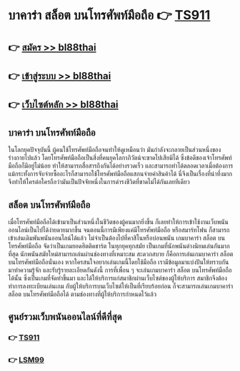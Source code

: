 # บาคาร่า สล็อต บนโทรศัพท์มือถือ 👉 [TS911](https://bl88thai.com/) 

## 👉 [สมัคร >> bl88thai](https://bl88thai.com/regis-modal.php)
## 👉 [เข้าสู่ระบบ >> bl88thai](https://bl88thai.com/)
## 👉 [เว็บไซต์หลัก >> bl88thai](https://bl88thai.com/)

## บาคาร่า บนโทรศัพท์มือถือ

  ในโลกยุคปัจจุบันนี้ ผู้คนใช้โทรศัพท์มือถือจนทำให้ดูเหมือนว่า มันกำลังจะกลายเป็นส่วนหนึ่งของร่างกายไปแล้ว โดยโทรศัพท์มือถือเป็นสิ่งที่คนยุคโลกาภิวัตน์จะขาดไปเสียมิได้ ซึ่งข้อดีของเจ้าโทรศัพท์มือถือก็มีอยู่ไม่น้อย ทำให้สามารถสื่อสารถึงกันได้อย่างรวดเร็ว และสามารถทำได้ตลอดเวลาเมื่อต้องการ แม้กระทั้งการจับจ่ายซื้ออะไรก็สามารถใช้โทรศัพท์มือถือแสกนจ่ายค่าสินค้าได้ นี่จึงเป็นเรื่องที่น่าทึ่งมาก จึงทำให้ใครต่อใครถือว่ามันเป็นปัจจัยหนึ่งในการดำรงชีวิตที่ขาดไม่ได้กันเลยทีเดียว


## สล็อต บนโทรศัพท์มือถือ

  เมื่อโทรศัพท์มือถือได้เข้ามาเป็นส่วนหนึ่งในชีวิตของผู้คนมากยิ่งขึ้น ก็เลยทำให้การเข้าใช้งานเว็บพนันออนไลน์เป็นไปได้ง่ายดายมากขึ้น จนตอนนี้การมีเพียงแค่มีโทรศัพท์มือถือ หรือสมาร์ทโฟน ก็สามารถเข้าเล่นเดิมพันพนันออนไลน์ได้แล้ว ไม่จำเป็นต้องไปที่คาสิโนหรือบ่อนพนัน เกมบาคาร่า สล็อต บนโทรศัพท์มือถือ จัดว่าเป็นเกมยอดฮิตติดชาร์ต ในทุกยุคทุกสมัย เป็นเกมที่นักพนันต่างนิยมเล่นกันมากที่สุด นักพนันสมัยใหม่สามารถเล่นผ่านช่องทางที่เหมาะสม สะดวกสบาย ก็คือการเล่นเกมบาคาร่า สล็อต บนโทรศัพท์มือถือนั่นเอง หากใครสนใจอยากเล่นเกมนี้โดยใช้มือถือ เรามีข้อมูลมาแบ่งปันให้ทราบกัน มาทำความรู้จัก และรับรู้รายละเอียดกันดังนี้
	การที่เพื่อน ๆ จะเล่นเกมบาคาร่า สล็อต บนโทรศัพท์มือถือได้นั้น ซึ่งเป็นเกมที่จัดทำขึ้นมา และได้ให้บริการแก่สมาชิกผ่านเว็บไซต์ของผู้ให้บริการ สมาชิกจึงต้องทำการลงทะเบียนเล่นเกม กับผู้ให้บริการบนเว็บไซต์ให้เป็นที่เรียบร้อยก่อน ก็จะสามารถเล่นเกมบาคาร่า สล็อต บนโทรศัพท์มือถือได้ ตามช่องทางที่ผู้ให้บริการกำหนดไว้แล้ว




## ศูนย์รวมเว็บพนันออนไลน์ที่ดีที่สุด

### 👉 [TS911](https://bl88thai.com/)
### 👉 [LSM99](https://bl88thai.com/)

